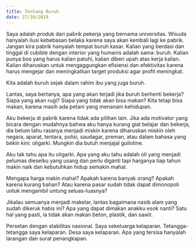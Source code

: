 ```yaml
---
title: Tentang Buruh
date: 27/10/2019
---
```

Saya adalah produk dari pabrik pekerja yang bernama universitas. Wisuda hanyalah ilusi kebebasan belaka karena saya akan kembali lagi ke pabrik. Jangan kira pabrik hanyalah tempat buruh kasar. Kalian yang berdasi dan tinggal di cubible dengan interior yang humanis adalah sama: buruh. Kalian punya bos yang harus kalian patuhi, kalian diberi upah atas kerja kalian. Kalian diharuskan untuk mengaggungkan efisiensi dan efektivitas karena harus mengejar dan meningkatkan target produksi agar profit meningkat.

Kita adalah buruh sejak dalam rahim ibu yang juga buruh.

Lantas, saya bertanya, apa yang akan terjadi jika buruh berhenti bekerja? Siapa yang akan rugi? Siapa yang tidak akan bisa makan? Kita tetap bisa makan, karena masih ada petani yang menanam kehidupan.

Aku bekerja di pabrik karena tidak ada pilihan lain. Jika ada motivator yang bicara dengan mudahnya bahwa aku hanya kurang giat belajar dan bekerja, dia belum tahu rasanya menjadi miskin karena diharuskan miskin oleh negara, aparat, tentara, polisi, saudagar, preman, atau dalam bahasa yang bekin kini: oligarki. Mungkin dia butuh menjajal guilotine.

Aku tak tahu apa itu oligarki. Apa yang aku tahu adalah oli yang menjadi pelumas dieselku yang usang dan perlu diganti tapi harganya tiap tahun makin naik dan kebutuhkan hidup semakin mahal.

Mengapa harga makin mahal? Apakah karena banyak orang? Apakah karena kurang bahan? Atau karena pasar sudah tidak dapat dimonopoli untuk mengambil untung seluas-luasnya?

Jikalau semuanya menjadi makelar, lantas bagaimana nasib alam yang sudah dikeruk habis ini? Apa yang dapat dimakan anakku esok nanti? Satu hal yang pasti, ia tidak akan makan beton, plastik, dan sawit.

Persetan dengan stabilitas nasional. Saya sekeluarga kelaparan. Tetangga-tetangga saya kelaparan. Desa saya kelaparan. Apa yang tersisa hanyalah larangan dan surat penangkapan.